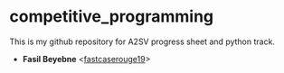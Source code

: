 # competitive_programming
This is my github repository for A2SV progress sheet and python track.
* **Fasil Beyebne** <[fastcaserouge19](https://github.com/fastcaserouge19)>
